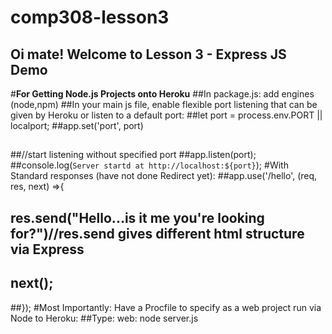 # comp308-lesson3
## Oi mate! Welcome to Lesson 3 - Express JS Demo
#**For Getting Node.js Projects onto Heroku**
##In package.js: add engines (node,npm)
##In your main js file, enable flexible port listening that can be given by Heroku or listen to a default port:
##let port = process.env.PORT || localport; 
##app.set('port', port)
##
##//start listening without specified port
##app.listen(port);
##console.log(`Server startd at http://localhost:${port}`);
#With Standard responses (have not done Redirect yet):
##app.use('/hello', (req, res, next) =>{
##      res.send("Hello...is it me you're looking for?")//res.send gives different html structure via Express
##  next();
##});
#Most Importantly: Have a Procfile to specify as a web project run via Node to Heroku:
##Type: web: node server.js